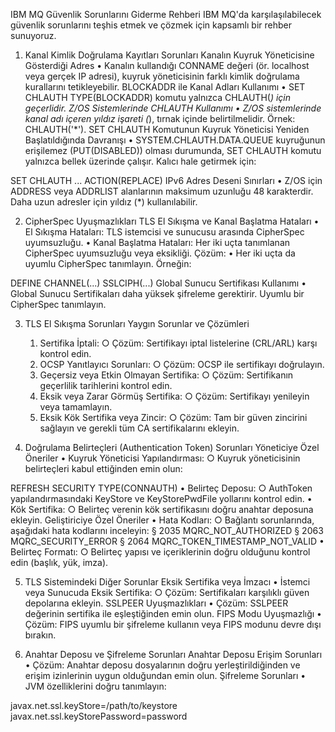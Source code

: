 IBM MQ Güvenlik Sorunlarını Giderme Rehberi
IBM MQ'da karşılaşılabilecek güvenlik sorunlarını teşhis etmek ve çözmek için kapsamlı bir rehber sunuyoruz.

1. Kanal Kimlik Doğrulama Kayıtları Sorunları
Kanalın Kuyruk Yöneticisine Gösterdiği Adres
	• Kanalın kullandığı CONNAME değeri (ör. localhost veya gerçek IP adresi), kuyruk yöneticisinin farklı kimlik doğrulama kurallarını tetikleyebilir.
BLOCKADDR ile Kanal Adları Kullanımı
	• SET CHLAUTH TYPE(BLOCKADDR) komutu yalnızca CHLAUTH(*) için geçerlidir.
Z/OS Sistemlerinde CHLAUTH Kullanımı
	• Z/OS sistemlerinde kanal adı içeren yıldız işareti (*), tırnak içinde belirtilmelidir. Örnek: CHLAUTH('*').
SET CHLAUTH Komutunun Kuyruk Yöneticisi Yeniden Başlatıldığında Davranışı
	• SYSTEM.CHLAUTH.DATA.QUEUE kuyruğunun erişilemez (PUT(DISABLED)) olması durumunda, SET CHLAUTH komutu yalnızca bellek üzerinde çalışır. Kalıcı hale getirmek için:SET CHLAUTH ... ACTION(REPLACE)
IPv6 Adres Deseni Sınırları
	• Z/OS için ADDRESS veya ADDRLIST alanlarının maksimum uzunluğu 48 karakterdir. Daha uzun adresler için yıldız (*) kullanılabilir.

2. CipherSpec Uyuşmazlıkları
TLS El Sıkışma ve Kanal Başlatma Hataları
	• El Sıkışma Hataları: TLS istemcisi ve sunucusu arasında CipherSpec uyumsuzluğu.
	• Kanal Başlatma Hataları: Her iki uçta tanımlanan CipherSpec uyumsuzluğu veya eksikliği.
Çözüm:
	• Her iki uçta da uyumlu CipherSpec tanımlayın. Örneğin:DEFINE CHANNEL(...) SSLCIPH(...)
Global Sunucu Sertifikası Kullanımı
	• Global Sunucu Sertifikaları daha yüksek şifreleme gerektirir. Uyumlu bir CipherSpec tanımlayın.

3. TLS El Sıkışma Sorunları
Yaygın Sorunlar ve Çözümleri
	1. Sertifika İptali:
		○ Çözüm: Sertifikayı iptal listelerine (CRL/ARL) karşı kontrol edin.
	2. OCSP Yanıtlayıcı Sorunları:
		○ Çözüm: OCSP ile sertifikayı doğrulayın.
	3. Geçersiz veya Etkin Olmayan Sertifika:
		○ Çözüm: Sertifikanın geçerlilik tarihlerini kontrol edin.
	4. Eksik veya Zarar Görmüş Sertifika:
		○ Çözüm: Sertifikayı yenileyin veya tamamlayın.
	5. Eksik Kök Sertifika veya Zincir:
		○ Çözüm: Tam bir güven zincirini sağlayın ve gerekli tüm CA sertifikalarını ekleyin.

4. Doğrulama Belirteçleri (Authentication Token) Sorunları
Yöneticiye Özel Öneriler
	• Kuyruk Yöneticisi Yapılandırması:
		○ Kuyruk yöneticisinin belirteçleri kabul ettiğinden emin olun:REFRESH SECURITY TYPE(CONNAUTH)
	• Belirteç Deposu:
		○ AuthToken yapılandırmasındaki KeyStore ve KeyStorePwdFile yollarını kontrol edin.
	• Kök Sertifika:
		○ Belirteç verenin kök sertifikasını doğru anahtar deposuna ekleyin.
Geliştiriciye Özel Öneriler
	• Hata Kodları:
		○ Bağlantı sorunlarında, aşağıdaki hata kodlarını inceleyin:
			§ 2035 MQRC_NOT_AUTHORIZED
			§ 2063 MQRC_SECURITY_ERROR
			§ 2064 MQRC_TOKEN_TIMESTAMP_NOT_VALID
	• Belirteç Formatı:
		○ Belirteç yapısı ve içeriklerinin doğru olduğunu kontrol edin (başlık, yük, imza).

5. TLS Sistemindeki Diğer Sorunlar
Eksik Sertifika veya İmzacı
	• İstemci veya Sunucuda Eksik Sertifika:
		○ Çözüm: Sertifikaları karşılıklı güven depolarına ekleyin.
SSLPEER Uyuşmazlıkları
	• Çözüm: SSLPEER değerinin sertifika ile eşleştiğinden emin olun.
FIPS Modu Uyuşmazlığı
	• Çözüm: FIPS uyumlu bir şifreleme kullanın veya FIPS modunu devre dışı bırakın.

6. Anahtar Deposu ve Şifreleme Sorunları
Anahtar Deposu Erişim Sorunları
	• Çözüm: Anahtar deposu dosyalarının doğru yerleştirildiğinden ve erişim izinlerinin uygun olduğundan emin olun.
Şifreleme Sorunları
	• JVM özelliklerini doğru tanımlayın:javax.net.ssl.keyStore=/path/to/keystorejavax.net.ssl.keyStorePassword=password
